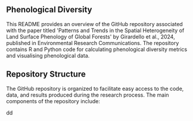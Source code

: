 ## Phenological Diversity

This README provides an overview of the GitHub repository associated with the paper titled 'Patterns and Trends in the Spatial Heterogeneity of Land Surface Phenology of Global Forests' by Girardello et al., 2024, published in Environmental Research Communications. The repository contains R and Python code for calculating phenological diversity metrics and visualising phenological data.


## Repository Structure

The GitHub repository is organized to facilitate easy access to the code, data, and results produced during the research process. The main components of the repository include:

dd

